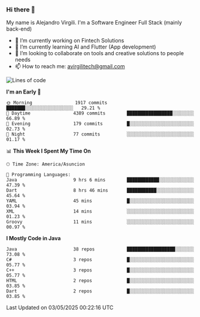 ### Hi there 👋

My name is Alejandro Virgili. I'm a Software Engineer Full Stack (mainly back-end)


- 🔭 I’m currently working on Fintech Solutions
- 🌱 I’m currently learning AI and Flutter (App development)
- 👯 I’m looking to collaborate on tools and creative solutions to people needs
- 📫 How to reach me: avirgilitech@gmail.com
  
<!--START_SECTION:waka-->
![Lines of code](https://img.shields.io/badge/From%20Hello%20World%20I%27ve%20Written-742.0%20thousand%20lines%20of%20code-blue)

**I'm an Early 🐤** 

```text
🌞 Morning                1917 commits        ███████░░░░░░░░░░░░░░░░░░   29.21 % 
🌆 Daytime                4389 commits        █████████████████░░░░░░░░   66.89 % 
🌃 Evening                179 commits         █░░░░░░░░░░░░░░░░░░░░░░░░   02.73 % 
🌙 Night                  77 commits          ░░░░░░░░░░░░░░░░░░░░░░░░░   01.17 % 
```


📊 **This Week I Spent My Time On** 

```text
🕑︎ Time Zone: America/Asuncion

💬 Programming Languages: 
Java                     9 hrs 6 mins        ████████████░░░░░░░░░░░░░   47.39 % 
Dart                     8 hrs 46 mins       ███████████░░░░░░░░░░░░░░   45.64 % 
YAML                     45 mins             █░░░░░░░░░░░░░░░░░░░░░░░░   03.94 % 
XML                      14 mins             ░░░░░░░░░░░░░░░░░░░░░░░░░   01.23 % 
Groovy                   11 mins             ░░░░░░░░░░░░░░░░░░░░░░░░░   00.97 % 
```

**I Mostly Code in Java** 

```text
Java                     38 repos            ██████████████████░░░░░░░   73.08 % 
C#                       3 repos             █░░░░░░░░░░░░░░░░░░░░░░░░   05.77 % 
C++                      3 repos             █░░░░░░░░░░░░░░░░░░░░░░░░   05.77 % 
HTML                     2 repos             █░░░░░░░░░░░░░░░░░░░░░░░░   03.85 % 
Dart                     2 repos             █░░░░░░░░░░░░░░░░░░░░░░░░   03.85 % 
```




 Last Updated on 03/05/2025 00:22:16 UTC
<!--END_SECTION:waka-->
